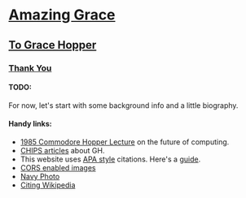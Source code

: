 # [Amazing Grace](https://bgroveben.github.io/AmazingGrace/)  

## [To Grace Hopper](https://en.wikipedia.org/wiki/Grace_Hopper)  

### [Thank You](https://news.yale.edu/2017/02/10/grace-murray-hopper-1906-1992-legacy-innovation-and-service)  

#### TODO:  
For now, let's start with some background info and a little biography.

#### Handy links:
* [1985 Commodore Hopper Lecture](https://www.youtube.com/watch?v=ZR0ujwlvbkQ) on the future of computing.  
* [CHIPS articles](http://www.doncio.navy.mil/chips/ArticleDetails.aspx?ID=2265) about GH.
* This website uses [APA style](https://en.wikipedia.org/wiki/APA_style) citations. Here's a [guide](http://www.easybib.com/reference/guide/apa/website).  
* [CORS enabled images](https://developer.mozilla.org/en-US/docs/Web/HTML/CORS_enabled_image)
* [Navy Photo](https://upload.wikimedia.org/wikipedia/commons/5/55/Grace_Hopper.jpg)  
* [Citing Wikipedia](https://en.wikipedia.org/wiki/Wikipedia:Citing_Wikipedia)
